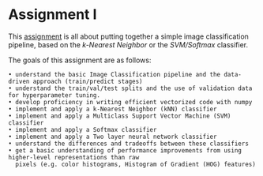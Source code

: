 # Assignment I

This [assignment](http://cs231n.github.io/assignments2016/assignment1/) is all about putting together a simple image classification pipeline, based on the *k-Nearest Neighbor* or the *SVM/Softmax* classifier. 

The goals of this assignment are as follows:

	• understand the basic Image Classification pipeline and the data-driven approach (train/predict stages)
	• understand the train/val/test splits and the use of validation data for hyperparameter tuning.
	• develop proficiency in writing efficient vectorized code with numpy
	• implement and apply a k-Nearest Neighbor (kNN) classifier
	• implement and apply a Multiclass Support Vector Machine (SVM) classifier
	• implement and apply a Softmax classifier
	• implement and apply a Two layer neural network classifier
	• understand the differences and tradeoffs between these classifiers
	• get a basic understanding of performance improvements from using higher-level representations than raw
      pixels (e.g. color histograms, Histogram of Gradient (HOG) features)
 